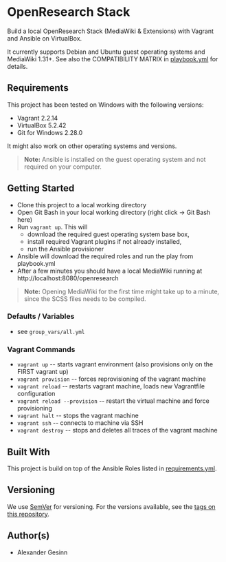# OpenResearch Stack
Build a local OpenResearch Stack (MediaWiki & Extensions) with Vagrant and Ansible on VirtualBox.

It currently supports Debian and Ubuntu guest operating systems and MediaWiki 1.31+. See also the COMPATIBILITY MATRIX in [playbook.yml](ansible/playbook.yml) for details. 

## Requirements
This project has been tested on Windows with the following versions:
- Vagrant 2.2.14
- VirtualBox 5.2.42
- Git for Windows 2.28.0

It might also work on other operating systems and versions. 

> **Note:** Ansible is installed on the guest operating system and not required on your computer. 


## Getting Started
* Clone this project to a local working directory
* Open Git Bash in your local working directory (right click → Git Bash here)
* Run `vagrant up`. This will
  * download the required guest operating system base box,
  * install required Vagrant plugins if not already installed,
  * run the Ansible provisioner
* Ansible will download the required roles and run the play from playbook.yml
* After a few minutes you should have a local MediaWiki running at http://localhost:8080/openresearch

> **Note:** Opening MediaWiki for the first time might take up to a minute, since the SCSS files needs to be compiled.

### Defaults / Variables
* see `group_vars/all.yml`

### Vagrant Commands

- `vagrant up`                  -- starts vagrant environment (also provisions only on the FIRST vagrant up)
- `vagrant provision`           -- forces reprovisioning of the vagrant machine
- `vagrant reload`              -- restarts vagrant machine, loads new Vagrantfile configuration
- `vagrant reload --provision`  -- restart the virtual machine and force provisioning
- `vagrant halt`                -- stops the vagrant machine
- `vagrant ssh`                 -- connects to machine via SSH
- `vagrant destroy`             -- stops and deletes all traces of the vagrant machine

## Built With
This project is build on top of the Ansible Roles listed in [requirements.yml](ansible/requirements.yml). 

## Versioning
We use [SemVer](http://semver.org/) for versioning. For the versions available, see the [tags on this repository](https://github.com/TIBHannover/OpenResearch-Stack/tags). 

## Author(s)
* Alexander Gesinn